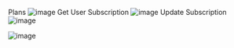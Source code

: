 Plans
![image](https://github.com/user-attachments/assets/a49f2935-9e4a-4600-8852-96a35729074a)
Get User Subscription
![image](https://github.com/user-attachments/assets/6b255d8b-ea20-430e-9b90-f75f7a2b98e7)
Update Subscription
![image](https://github.com/user-attachments/assets/1ec17d7e-f6fd-42f2-9201-e67b62be4f62)

![image](https://github.com/user-attachments/assets/76345ab2-95ec-4544-a0b2-5a85cd2f8a13)
